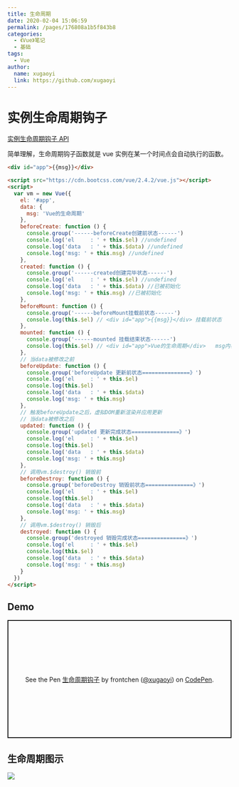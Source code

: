 ```yaml
---
title: 生命周期
date: 2020-02-04 15:06:59
permalink: /pages/176808a1b5f843b8
categories:
  - 《Vue》笔记
  - 基础
tags:
  - Vue
author:
  name: xugaoyi
  link: https://github.com/xugaoyi
---
```


# 实例生命周期钩子

[实例生命周期钩子 API](https://cn.vuejs.org/v2/guide/instance.html#实例生命周期钩子)

简单理解，生命周期钩子函数就是 vue 实例在某一个时间点会自动执行的函数。

<!-- more -->

```html
<div id="app">{{msg}}</div>

<script src="https://cdn.bootcss.com/vue/2.4.2/vue.js"></script>
<script>
  var vm = new Vue({
    el: '#app',
    data: {
      msg: 'Vue的生命周期'
    },
    beforeCreate: function () {
      console.group('------beforeCreate创建前状态------')
      console.log('el     : ' + this.$el) //undefined
      console.log('data   : ' + this.$data) //undefined
      console.log('msg: ' + this.msg) //undefined
    },
    created: function () {
      console.group('------created创建完毕状态------')
      console.log('el     : ' + this.$el) //undefined
      console.log('data   : ' + this.$data) //已被初始化
      console.log('msg: ' + this.msg) //已被初始化
    },
    beforeMount: function () {
      console.group('------beforeMount挂载前状态------')
      console.log(this.$el) // <div id="app">{{msg}}</div> 挂载前状态
    },
    mounted: function () {
      console.group('------mounted 挂载结束状态------')
      console.log(this.$el) // <div id="app">Vue的生命周期</div>   msg内容被挂载并渲染到页面
    },
    // 当data被修改之前
    beforeUpdate: function () {
      console.group('beforeUpdate 更新前状态===============》')
      console.log('el     : ' + this.$el)
      console.log(this.$el)
      console.log('data   : ' + this.$data)
      console.log('msg: ' + this.msg)
    },
    // 触发beforeUpdate之后，虚拟DOM重新渲染并应用更新
    // 当data被修改之后
    updated: function () {
      console.group('updated 更新完成状态===============》')
      console.log('el     : ' + this.$el)
      console.log(this.$el)
      console.log('data   : ' + this.$data)
      console.log('msg: ' + this.msg)
    },
    // 调用vm.$destroy() 销毁前
    beforeDestroy: function () {
      console.group('beforeDestroy 销毁前状态===============》')
      console.log('el     : ' + this.$el)
      console.log(this.$el)
      console.log('data   : ' + this.$data)
      console.log('msg: ' + this.msg)
    },
    // 调用vm.$destroy() 销毁后
    destroyed: function () {
      console.group('destroyed 销毁完成状态===============》')
      console.log('el     : ' + this.$el)
      console.log(this.$el)
      console.log('data   : ' + this.$data)
      console.log('msg: ' + this.msg)
    }
  })
</script>
```

## Demo

<p class="codepen" data-height="265" data-theme-id="light" data-default-tab="js,result" data-user="xugaoyi" data-slug-hash="GRJZWjb" style="height: 265px; box-sizing: border-box; display: flex; align-items: center; justify-content: center; border: 2px solid; margin: 1em 0; padding: 1em;" data-pen-title="生命周期钩子">
  <span>See the Pen <a href="https://codepen.io/xugaoyi/pen/GRJZWjb">
  生命周期钩子</a> by frontchen (<a href="https://codepen.io/xugaoyi">@xugaoyi</a>)
  on <a href="https://codepen.io">CodePen</a>.</span>
</p>
<script async src="https://static.codepen.io/assets/embed/ei.js"></script>

## 生命周期图示

![](https://jsd.cdn.zzko.cn/gh/xugaoyi/image_store/blog/20200204152241.png)
